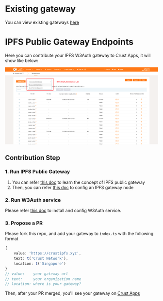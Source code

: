 # Existing gateway

You can view existing gateways [here](./index.ts)

# IPFS Public Gateway Endpoints

Here you can contribute your IPFS W3Auth gateway to Crust Apps, it will show like below:

![gw list](./docs/images/gw-list.png)

## Contribution Step

### 1. Run IPFS Public Gateway

1. You can refer [this doc](https://docs.ipfs.io/concepts/ipfs-gateway/#gateway-types) to learn the concept of IPFS public gateway
2. Then, you can refer [this doc](https://docs.ipfs.io/how-to/configure-node/#gateway) to config an IPFS gateway node

### 2. Run W3Auth service

Please refer [this doc](https://wiki.crust.network/docs/en/buildIPFSWeb3AuthGW#deploy) to install and config W3Auth service.

### 3. Propose a PR

Please fork this repo, and add your gateway to `index.ts` with the following format

```typescript
{
    value: 'https://crustipfs.xyz',
    text: t('Crust Network'),
    location: t('Singapore')
}
// value:    your gateway url
// text:     your organization name
// location: where is your gateway?
```

Then, after your PR merged, you'll see your gateway on [Crust Apps](https://apps.crust.network/)
